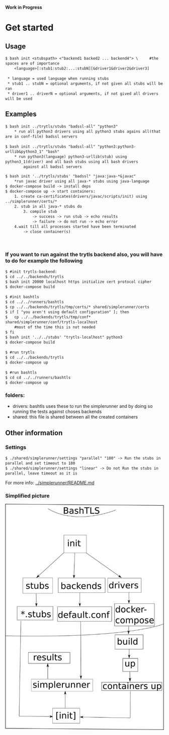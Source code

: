 **Work in Progress**

# Get started

## Usage
```
$ bash init <stubspath> <"backend1 backed2 ... backend4"> \ 	#the spaces are of importance
	<language>[:stub1:stub2:...:stubN][&driver1&driver2&driver3]

 * language = used language when running stubs
 * stub1 .. stubN = optional arguments, if not given all stubs will be ran
 * driver1 .. driverN = optional arguments, if not gived all drivers will be used
```

## Examples

```
$ bash init ../trytls/stubs "badssl-all" "python3"
	* run all python3 drivers using all python3 stubs agains all(that are in conf-file) badssl servers

$ bash init ../trytls/stubs "badssl-all" "python3:python3-urllib&python3_1" "bash"
	* run python3(language) python3-urllib(stub) using python3_1(driver) and all bash stubs using all bash drivers
 		against all badssl servers

```
```
$ bash init '../trytls/stubs' "badssl" "java:java-*&javac"
	*run javac driver using all java-* stubs using java-language
$ docker-compose build -> install deps
$ docker-compose up -> start containers:
	1. create ca-certificates(drivers/javac/scripts/init) using ../simplerunner/certs/*
	2. stub in all java-* stubs do
		3. compile stub
			-> success -> run stub -> echo results
			-> failure -> do not run -> echo error
	4.wait till all processes started have been terminated
		-> close container(s)



```
### If you want to run against the trytls backend also, you will have to do for example the following

```
$ #init trytls-backend:
$ cd ../../backends/trytls
$ bash init 20000 localhost https initialize cert protocol cipher
$ docker-compose build

$ #init bashtls
$ cd ../../runners/bashtls
$ cp ../../backends/trytls/tmp/certs/* shared/simplerunner/certs
$ if [ "you aren't using default configuration" ]; then
$ 	cp ../../backends/trytls/tmp/conf* shared/simplerunner/conf/trytls-localhost
	#most of the time this is not needed
$ fi
$ bash init '../../stubs' "trytls-localhost" python3
$ docker-compose build

$ #run trytls
$ cd ../../backends/trytls
$ docker-compose up

$ #run bashtls
$ cd cd ../../runners/bashtls
$ docker-compose up

```

### folders:

 * drivers: bashtls uses these to run the simplerunner and by doing so running the tests against choses backends
 * shared: this file is shared between all the created containers

## Other information

### Settings
```
$ ./shared/simplerunner/settings "parallel" "180" -> Run the stubs in parallel and set timeout to 180
$ ./shared/simplerunner/settings "linear" -> Do not Run the stubs in parallel, leave timeout as it is
```
For more info: [../simplerunner/README.md](https://github.com/ouspg/trytls/blob/bashtls-update/runners/bashtls/shared/simplerunner/README.md)

### Simplified picture

![bashtls](data/bashtls.png)
